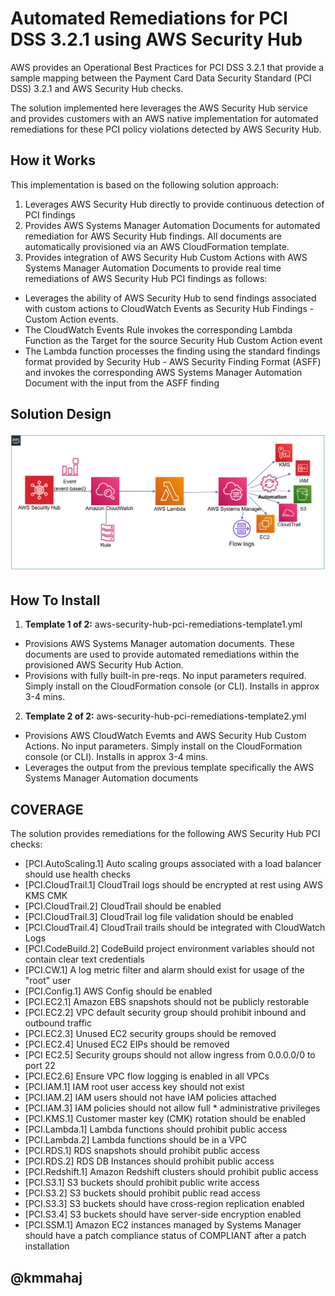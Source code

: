<p align="center">
</p>

# Automated Remediations for PCI DSS 3.2.1 using AWS Security Hub

AWS provides an Operational Best Practices for PCI DSS 3.2.1 that provide a sample mapping between the Payment Card Data Security Standard (PCI DSS) 3.2.1 and AWS Security Hub checks. 

The solution implemented here leverages the AWS Security Hub service and provides customers with an AWS native implementation for automated remediations for these PCI policy violations detected by AWS Security Hub.


## How it Works

This implementation is based on the following solution approach:

1. Leverages AWS Security Hub directly to provide continuous detection of PCI findings
2. Provides AWS Systems Manager Automation Documents for automated remediation for AWS Security Hub findings. All documents are automatically provisioned via an AWS CloudFormation template.
3. Provides integration of AWS Security Hub Custom Actions with AWS Systems Manager Automation Documents to provide real time remediations of AWS Security Hub PCI findings as follows:
* Leverages the ability of AWS Security Hub to send findings associated with custom actions to CloudWatch Events as Security Hub Findings - Custom Action events.
* The CloudWatch Events Rule invokes the corresponding Lambda Function as the Target for the source Security Hub Custom Action event
* The Lambda function processes the finding using the standard findings format provided by Security Hub - AWS Security Finding Format (ASFF) and invokes the corresponding AWS Systems Manager Automation Document with the input from the ASFF finding


## Solution Design

![](images/arch-diagram.png)

## How To Install

1. **Template 1 of 2:** aws-security-hub-pci-remediations-template1.yml
* Provisions AWS Systems Manager automation documents. These documents are used to provide automated remediations within the provisioned AWS Security Hub Action.
* Provisions with fully built-in pre-reqs. No input parameters required. Simply install on the CloudFormation console (or CLI). Installs in approx 3-4 mins.

2. **Template 2 of 2:** aws-security-hub-pci-remediations-template2.yml
* Provisions AWS CloudWatch Evemts and AWS Security Hub Custom Actions. No input parameters. Simply install on the CloudFormation console (or CLI). Installs in approx 3-4 mins.
* Leverages the output from the previous template specifically the AWS Systems Manager Automation documents

## COVERAGE

The solution provides remediations for the following AWS Security Hub PCI checks:
* [PCI.AutoScaling.1] Auto scaling groups associated with a load balancer should use health checks
* [PCI.CloudTrail.1] CloudTrail logs should be encrypted at rest using AWS KMS CMK
* [PCI.CloudTrail.2] CloudTrail should be enabled
* [PCI.CloudTrail.3] CloudTrail log file validation should be enabled
* [PCI.CloudTrail.4] CloudTrail trails should be integrated with CloudWatch Logs
* [PCI.CodeBuild.2] CodeBuild project environment variables should not contain clear text credentials
* [PCI.CW.1] A log metric filter and alarm should exist for usage of the "root" user
* [PCI.Config.1] AWS Config should be enabled
* [PCI.EC2.1] Amazon EBS snapshots should not be publicly restorable
* [PCI.EC2.2] VPC default security group should prohibit inbound and outbound traffic
* [PCI.EC2.3] Unused EC2 security groups should be removed
* [PCI.EC2.4] Unused EC2 EIPs should be removed
* [PCI EC2.5] Security groups should not allow ingress from 0.0.0.0/0 to port 22 
* [PCI.EC2.6] Ensure VPC flow logging is enabled in all VPCs
* [PCI.IAM.1] IAM root user access key should not exist
* [PCI.IAM.2] IAM users should not have IAM policies attached
* [PCI.IAM.3] IAM policies should not allow full * administrative privileges
* [PCI.KMS.1] Customer master key (CMK) rotation should be enabled
* [PCI.Lambda.1] Lambda functions should prohibit public access
* [PCI.Lambda.2] Lambda functions should be in a VPC
* [PCI.RDS.1] RDS snapshots should prohibit public access
* [PCI.RDS.2] RDS DB Instances should prohibit public access
* [PCI.Redshift.1] Amazon Redshift clusters should prohibit public access
* [PCI.S3.1] S3 buckets should prohibit public write access
* [PCI.S3.2] S3 buckets should prohibit public read access
* [PCI.S3.3] S3 buckets should have cross-region replication enabled
* [PCI.S3.4] S3 buckets should have server-side encryption enabled
* [PCI.SSM.1] Amazon EC2 instances managed by Systems Manager should have a patch compliance status of COMPLIANT after a patch installation


## @kmmahaj



